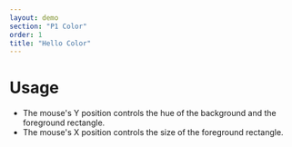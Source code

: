 ```yaml
---
layout: demo
section: "P1 Color"
order: 1
title: "Hello Color"
---
```


# Usage

* The mouse's Y position controls the hue of the background and the foreground rectangle.
* The mouse's X position controls the size of the foreground rectangle.
